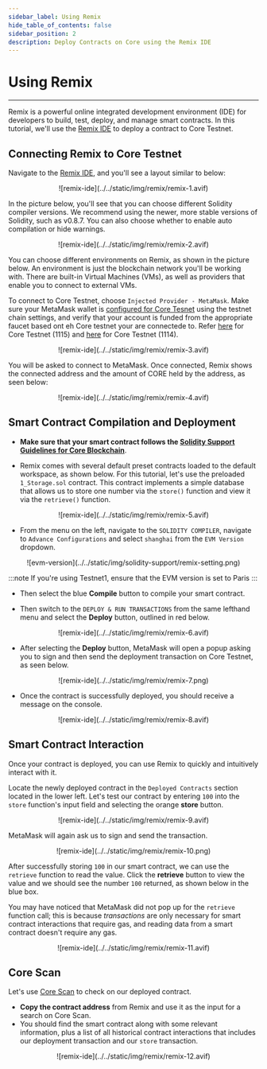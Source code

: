 ```yaml
---
sidebar_label: Using Remix
hide_table_of_contents: false
sidebar_position: 2
description: Deploy Contracts on Core using the Remix IDE
---
```


# Using Remix

---

Remix is a powerful online integrated development environment (IDE) for developers to build, test, deploy, and manage smart contracts. In this tutorial, we'll use the [Remix IDE](https://remix.ethereum.org/) to deploy a contract to Core Testnet.

## Connecting Remix to Core Testnet

Navigate to the [Remix IDE](https://remix.ethereum.org/), and you'll see a layout similar to below:

<p align="center">
![remix-ide](../../static/img/remix/remix-1.avif)
</p>

In the picture below, you'll see that you can choose different Solidity compiler versions. We recommend using the newer, more stable versions of Solidity, such as v0.8.7. You can also choose whether to enable auto compilation or hide warnings.

<p align="center">
![remix-ide](../../static/img/remix/remix-2.avif)
</p>

You can choose different environments on Remix, as shown in the picture below. An environment is just the blockchain network you'll be working with. There are built-in Virtual Machines (VMs), as well as providers that enable you to connect to external VMs.

To connect to Core Testnet, choose `Injected Provider - MetaMask`. Make sure your MetaMask wallet is [configured for Core Tesnet](./core-wallet-config.md) using the testnet chain settings, and verify that your account is funded from the appropriate faucet based ont eh Core testnet your are connectede to. Refer [here](https://scan.test.btcs.network/faucet) for Core Testnet (1115) and [here](https://scan.test2.btcs.network/faucet) for Core Testnet (1114).

<p align="center">
![remix-ide](../../static/img/remix/remix-3.avif)
</p>

You will be asked to connect to MetaMask. Once connected, Remix shows the connected address and the amount of CORE held by the address, as seen below:

<p align="center">
![remix-ide](../../static/img/remix/remix-4.avif)
</p>

## Smart Contract Compilation and Deployment

- **Make sure that your smart contract follows the [Solidity Support Guidelines for Core Blockchain](./smart-contract-guidelines.md)**.

- Remix comes with several default preset contracts loaded to the default workspace, as shown below. For this tutorial, let's use the preloaded `1_Storage.sol` contract. This contract implements a simple database that allows us to store one number via the `store()` function and view it via the `retrieve()` function.

<p align="center">
![remix-ide](../../static/img/remix/remix-5.avif)
</p>

- From the menu on the left, navigate to the `SOLIDITY COMPILER`, navigate to `Advance Configurations` and select `shanghai` from the `EVM Version` dropdown.

<p align="center">
![evm-version](../../static/img/solidity-support/remix-setting.png)
</p>

:::note
If you're using Testnet1, ensure that the EVM version is set to Paris
:::

- Then select the blue **Compile** button to compile your smart contract.

- Then switch to the `DEPLOY & RUN TRANSACTIONS` from the same lefthand menu and select the **Deploy** button, outlined in red below.

<p align="center">
![remix-ide](../../static/img/remix/remix-6.avif)
</p>

- After selecting the **Deploy** button, MetaMask will open a popup asking you to sign and then send the deployment transaction on Core Testnet, as seen below.

<p align="center">
![remix-ide](../../static/img/remix/remix-7.png)
</p>

- Once the contract is successfully deployed, you should receive a message on the console.

<p align="center">
![remix-ide](../../static/img/remix/remix-8.avif)
</p>

## Smart Contract Interaction

Once your contract is deployed, you can use Remix to quickly and intuitively interact with it.

Locate the newly deployed contract in the `Deployed Contracts` section located in the lower left. Let's test our contract by entering `100` into the `store` function's input field and selecting the orange **store** button.

<p align="center">
![remix-ide](../../static/img/remix/remix-9.avif)
</p>

MetaMask will again ask us to sign and send the transaction.

<p align="center">
![remix-ide](../../static/img/remix/remix-10.png)
</p>

After successfully storing `100` in our smart contract, we can use the `retrieve` function to read the value. Click the **retrieve** button to view the value and we should see the number `100` returned, as shown below in the blue box.

You may have noticed that MetaMask did not pop up for the `retrieve` function call; this is because _transactions_ are only necessary for smart contract interactions that require gas, and reading data from a smart contract doesn't require any gas.

<p align="center">
![remix-ide](../../static/img/remix/remix-11.avif)
</p>

## Core Scan

Let's use [Core Scan](https://scan.test2.btcs.network/) to check on our deployed contract.

- **Copy the contract address** from Remix and use it as the input for a search on Core Scan.
- You should find the smart contract along with some relevant information, plus a list of all historical contract interactions that includes our deployment transaction and our `store` transaction.

<p align="center">
![remix-ide](../../static/img/remix/remix-12.avif)
</p>